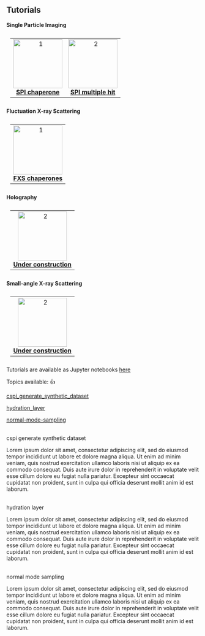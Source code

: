 ## Tutorials

**Single Particle Imaging**

<table style="padding:10px">
  <tr>
    <!--- example 1: -->
    <td align="center"><img src="https://user-images.githubusercontent.com/1917664/120390650-d365e580-c2e2-11eb-9c0d-cc9d31ec6fff.png" alt="1" height=128px>
    <br />
    <strong><a href="https://github.com/chuckie82/skopi/blob/main/examples/scripts/spi_chaperone.py">SPI chaperone</a></strong>
    </td>   
    <!--- example 2: -->
    <td align="center"><img src="https://user-images.githubusercontent.com/1917664/120415795-fc9d6a80-c310-11eb-84dc-e414d77a62c4.png" alt="2" height=128px>
    <br />
    <strong><a href="https://github.com/chuckie82/skopi/blob/main/examples/scripts/spi_multiple_hit.py">SPI multiple hit</a></strong>
    </td>
  </tr>
</table>

**Fluctuation X-ray Scattering**

<table style="padding:10px">
  <tr>
    <!--- example 1: -->
    <td align="center"><img src="https://user-images.githubusercontent.com/1917664/120163172-14101280-c1ae-11eb-81f1-7c80815b06b2.png" alt="1" height=128px>
    <br />
    <strong><a href="https://github.com/chuckie82/skopi/blob/main/examples/scripts/fxs_chaperones.py">FXS chaperones</a></strong>
    </td>   
    <!--- example 2: 
    <td align="center"><img src="https://user-images.githubusercontent.com/1917664/107894591-f364cb00-6ee4-11eb-94be-72aa926cf069.png" alt="2" width=128px height=128px>
    <br />
    <strong><a href="https://github.com/chuckie82/skopi/blob/master/docs/installation.md">Installation</a></strong>
    </td>
    -->
  </tr>
</table>

**Holography**

<table style="padding:10px">
  <tr>
    <!--- example 1: -->
    <td align="center"><img src="https://user-images.githubusercontent.com/1917664/107894591-f364cb00-6ee4-11eb-94be-72aa926cf069.png" alt="2" width=128px height=128px>
    <br />
    <strong><a href="https://github.com/chuckie82/skopi/blob/master/docs/installation.md">Under construction</a></strong>
    </td>   
  </tr>
</table>

**Small-angle X-ray Scattering**

<table style="padding:10px">
  <tr>
    <!--- example 1: -->
    <td align="center"><img src="https://user-images.githubusercontent.com/1917664/107894591-f364cb00-6ee4-11eb-94be-72aa926cf069.png" alt="2" width=128px height=128px>
    <br />
    <strong><a href="https://github.com/chuckie82/skopi/blob/master/docs/installation.md">Under construction</a></strong>
    </td>   
  </tr>
</table>

Tutorials are available as Jupyter notebooks [here](https://github.com/chuckie82/skopi/tree/master/examples/notebooks)

Topics available: :+1:

[cspi_generate_synthetic_dataset](#cspi_generate_synthetic_dataset) 

[hydration_layer](#hydration_layer)

[normal-mode-sampling](#normal-mode-sampling)
<br />
<br />

<a name="cspi_generate_synthetic_dataset"> cspi generate synthetic dataset </a>

Lorem ipsum dolor sit amet, consectetur adipiscing elit, sed do eiusmod tempor incididunt ut labore et dolore magna aliqua. Ut enim ad minim veniam, quis nostrud exercitation ullamco laboris nisi ut aliquip ex ea commodo consequat. Duis aute irure dolor in reprehenderit in voluptate velit esse cillum dolore eu fugiat nulla pariatur. Excepteur sint occaecat cupidatat non proident, sunt in culpa qui officia deserunt mollit anim id est laborum.
<br /><br />

<a name="hydration_layer"> hydration layer </a>

Lorem ipsum dolor sit amet, consectetur adipiscing elit, sed do eiusmod tempor incididunt ut labore et dolore magna aliqua. Ut enim ad minim veniam, quis nostrud exercitation ullamco laboris nisi ut aliquip ex ea commodo consequat. Duis aute irure dolor in reprehenderit in voluptate velit esse cillum dolore eu fugiat nulla pariatur. Excepteur sint occaecat cupidatat non proident, sunt in culpa qui officia deserunt mollit anim id est laborum.
<br /><br />

<a name="normal-mode-sampling"> normal mode sampling </a>

Lorem ipsum dolor sit amet, consectetur adipiscing elit, sed do eiusmod tempor incididunt ut labore et dolore magna aliqua. Ut enim ad minim veniam, quis nostrud exercitation ullamco laboris nisi ut aliquip ex ea commodo consequat. Duis aute irure dolor in reprehenderit in voluptate velit esse cillum dolore eu fugiat nulla pariatur. Excepteur sint occaecat cupidatat non proident, sunt in culpa qui officia deserunt mollit anim id est laborum.
<br /><br />
